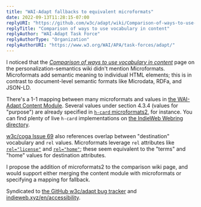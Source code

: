 ```yaml
---
title: "WAI-Adapt fallbacks to equivalent microformats"
date: 2022-09-13T11:28:15-07:00
replyURI: "https://github.com/w3c/adapt/wiki/Comparison-of-ways-to-use-vocabulary-in-content"
replyTitle: "Comparison of ways to use vocabulary in content"
replyAuthor: "WAI-Adapt Task Force"
replyAuthorType: "Organization"
replyAuthorURI: "https://www.w3.org/WAI/APA/task-forces/adapt/"
---
```


I noticed that the <cite>[Comparison of ways to use vocabulary in content](https://github.com/w3c/adapt/wiki/Comparison-of-ways-to-use-vocabulary-in-content)</cite> page on the personalization-semantics wiki didn't mention Microformats. Microformats add semantic meaning to individual HTML elements; this is in contrast to document-level semantic formats like Microdata, RDFa, and JSON-LD.

There's a 1-1 mapping between many microformats and values in [the WAI-Adapt Content Module](https://w3c.github.io/adapt/content/index.html). Several values under section 4.3.4 (values for "purpose") are already specified in [`h-card` microformats2](https://microformats.org/wiki/h-card), for instance. You can find plenty of live `h-card` implementations on [the IndieWeb Webring directory](https://🕸💍.ws/directory).

[w3c/coga Issue 69](https://github.com/w3c/coga/issues/69) also references overlap between "destination" vocabulary and `rel` values. Microformats leverage `rel` attributes like [`rel="license"`](https://microformats.org/wiki/rel-license) and [`rel="home"`](https://microformats.org/wiki/rel-home); these seem equivalent to the "terms" and "home" values for destination attributes.

I propose the addition of microformats2 to the comparison wiki page, and would support either merging the content module with microformats or specifying a mapping for fallback.

Syndicated to <a href="https://github.com/w3c/adapt/issues/221" class="u-syndication" rel="syndication">the GitHub w3c/adapt bug tracker</a> and <a href="https://indieweb.xyz/en/accessibility" class="u-syndication" rel="syndication">indieweb.xyz/en/accessibility</a>.
